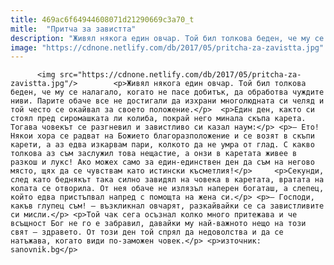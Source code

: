```yaml
---
title: 469ac6f64944608071d21290669c3a70_t
mitle:  "Притча за завистта"
description: "Живял някога един овчар. Той бил толкова беден, че му се налагало, когато не пасе добитък, да обработва чуждите ниви. Парите обаче все не достигали да изхрани многолюдната си челяд и той често се окайвал за своето положение. Един ден, както си стоял пред сиромашката ли колиба, покрай него минала скъпа карета. Тогава човекът се …"
image: "https://cdnone.netlify.com/db/2017/05/pritcha-za-zavistta.jpg"
---
```


          <img src="https://cdnone.netlify.com/db/2017/05/pritcha-za-zavistta.jpg"/>        <p>Живял някога един овчар. Той бил толкова беден, че му се налагало, когато не пасе добитък, да обработва чуждите ниви. Парите обаче все не достигали да изхрани многолюдната си челяд и той често се окайвал за своето положение.</p>  <p>Един ден, както си стоял пред сиромашката ли колиба, покрай него минала скъпа карета. Тогава човекът се разгневил и завистливо си казал наум:</p> <p>– Ето! Някои хора се радват на Божието благоразположение и се возят в скъпи карети, а аз едва изкарвам пари, колкото да не умра от глад. С какво толкова аз съм заслужил това нещастие, а онзи в каретата живее в разкош и лукс! Ако можех само за един-единствен ден да съм на негово място, щях да се чувствам като истински късметлия!</p>     <p>Секунди, след като беднякът така силно завидял на човека в каретата, вратата на колата се отворила. От нея обаче не излязъл наперен богаташ, а слепец, който едва пристъпвал напред с помощта на жена си.</p> <p>– Господи, какъв глупец съм! – възкликнал овчарят, разкайвайки се са завистливите си мисли.</p> <p>Той чак сега осъзнал колко много притежава и че всъщност Бог не го е забравил, давайки му най-важното нещо на този свят – здравето. От този ден той спрял да недоволства и да се натъжава, когато види по-заможен човек.</p> <p>източник: sanovnik.bg</p>        